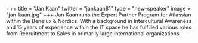 +++
title = "Jan Kaan"
twitter = "jankaan81"
type = "new-speaker"
image = "jan-kaan.jpg"
+++
Jan Kaan runs the Expert Partner Program for Atlassian within the Benelux & Nordics. With a background in Intercultural Awareness and 15 years of experience within the IT space he has fulfilled various roles from Recruitment to Sales in primarily large international organizations.